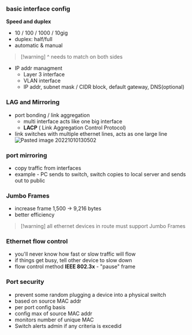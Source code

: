 ### basic interface config
**Speed and duplex**
- 10 / 100 / 1000 / 10gig
- duplex: half/full
- automatic & manual
> [!warning] ^ needs to match on both sides

- IP addr managment
	- Layer 3 interface 
	- VLAN interface
	- IP addr, subnet mask / CIDR block, default gateway, DNS(optional)

### LAG and Mirroring
- port bonding / link aggregation
	- multi interface acts like one big interface
	- **LACP** ( Link Aggregation Control Protocol)
- link switches with multiple ethernet lines, acts as one large line
![Pasted image 20221010130502](attachments/Pasted%20image%2020221010130502%201.png)

### port mirroring
- copy traffic from interfaces
- example - PC sends to switch, switch copies to local server and sends out to public

### Jumbo Frames
- increase frame 1,500 -> 9,216 bytes
- better efficiency 
> [!warning] all ethernet devices in route must support Jumbo Frames

### Ethernet flow control
- you'll never know how fast or slow traffic will flow
- if things get busy, tell other device to slow down
- flow control method **IEEE 802.3x** - "pause" frame

### Port security
- prevent some random plugging a device into a physical switch
- based on source MAC addr
- per port config basis
- config max of source MAC addr
- monitors number of unique MAC
- Switch alerts admin if any criteria is excedid 